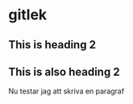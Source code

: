 # gitlek

## This is heading 2

<h2>This is also heading 2</h2>

Nu testar jag att skriva en paragraf  
